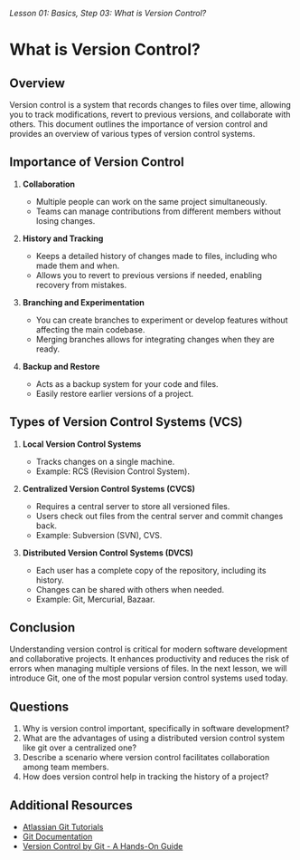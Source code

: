 *Lesson 01: Basics, Step 03: What is Version Control?*
# What is Version Control?

## Overview
Version control is a system that records changes to files over time, allowing you to track modifications, revert to previous versions, and collaborate with others. This document outlines the importance of version control and provides an overview of various types of version control systems.

## Importance of Version Control

1. **Collaboration**
   - Multiple people can work on the same project simultaneously.
   - Teams can manage contributions from different members without losing changes.

2. **History and Tracking**
   - Keeps a detailed history of changes made to files, including who made them and when.
   - Allows you to revert to previous versions if needed, enabling recovery from mistakes.

3. **Branching and Experimentation**
   - You can create branches to experiment or develop features without affecting the main codebase.
   - Merging branches allows for integrating changes when they are ready.

4. **Backup and Restore**
   - Acts as a backup system for your code and files.
   - Easily restore earlier versions of a project.

## Types of Version Control Systems (VCS)

1. **Local Version Control Systems**
   - Tracks changes on a single machine.
   - Example: RCS (Revision Control System).

2. **Centralized Version Control Systems (CVCS)**
   - Requires a central server to store all versioned files.
   - Users check out files from the central server and commit changes back.
   - Example: Subversion (SVN), CVS.

3. **Distributed Version Control Systems (DVCS)**
   - Each user has a complete copy of the repository, including its history.
   - Changes can be shared with others when needed.
   - Example: Git, Mercurial, Bazaar.

## Conclusion
Understanding version control is critical for modern software development and collaborative projects. It enhances productivity and reduces the risk of errors when managing multiple versions of files. In the next lesson, we will introduce Git, one of the most popular version control systems used today.

## Questions
1. Why is version control important, specifically in software development?
2. What are the advantages of using a distributed version control system like git over a centralized one?
3. Describe a scenario where version control facilitates collaboration among team members.
4. How does version control help in tracking the history of a project?

## Additional Resources
- [Atlassian Git Tutorials](https://www.atlassian.com/git/tutorials)
- [Git Documentation](https://git-scm.com/doc)
- [Version Control by Git - A Hands-On Guide](https://www.git-scm.com/book/en/v2)
